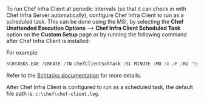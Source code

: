 To run Chef Infra Client at periodic intervals (so that it can check in
with Chef Infra Server automatically), configure Chef Infra Client to
run as a scheduled task. This can be done using the MSI, by selecting the
**Chef Unattended Execution Options** --\> **Chef Infra Client Scheduled
Task** option on the **Custom Setup** page or by running the following
command after Chef Infra Client is installed:

For example:

```powershell
SCHTASKS.EXE /CREATE /TN ChefClientSchTask /SC MINUTE /MO 30 /F /RU "System" /RP /RL HIGHEST /TR "cmd /c \"C:\opscode\chef\embedded\bin\ruby.exe C:\opscode\chef\bin\chef-client -L C:\chef\chef-client.log -c C:\chef\client.rb\""
```

Refer to the [Schtasks
documentation](https://docs.microsoft.com/en-us/windows/win32/taskschd/schtasks)
for more details.

After Chef Infra Client is configured to run as a scheduled task, the
default file path is: `c:\chef\chef-client.log`.
